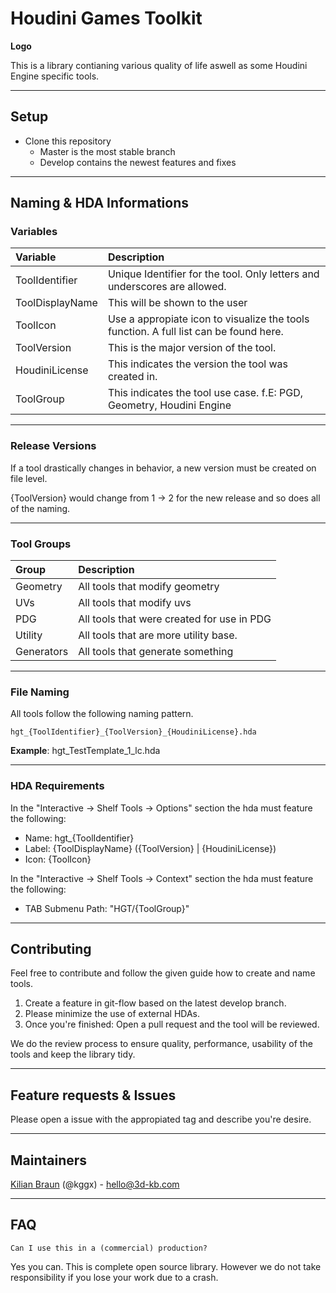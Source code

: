 # Houdini Games Toolkit

**Logo**

This is a library contianing various quality of life aswell as some Houdini Engine specific tools.

---

## Setup
- Clone this repository
  - Master is the most stable branch
  - Develop contains the newest features and fixes

---

## Naming & HDA Informations

### Variables
|Variable|Description|
|:---|:----|
|ToolIdentifier|Unique Identifier for the tool. Only letters and underscores are allowed.|
|ToolDisplayName|This will be shown to the user|
|ToolIcon|Use a appropiate icon to visualize the tools function. A full list can be found here.|
|ToolVersion|This is the major version of the tool.
|HoudiniLicense|This indicates the version the tool was created in.|
|ToolGroup|This indicates the tool use case. f.E: PGD, Geometry, Houdini Engine|

---

### Release Versions
If a tool drastically changes in behavior, a new version must be created on file level. 

{ToolVersion} would change from 1 -> 2 for the new release and so does all of the naming. 

---

### Tool Groups

|Group|Description|
|:---|:---|
|Geometry|All tools that modify geometry|
|UVs|All tools that modify uvs|
|PDG|All tools that were created for use in PDG|
|Utility|All tools that are more utility base.|
|Generators|All tools that generate something|


---

### File Naming
All tools follow the following naming pattern.
```
hgt_{ToolIdentifier}_{ToolVersion}_{HoudiniLicense}.hda
```

**Example**: hgt_TestTemplate_1_lc.hda

---

### HDA Requirements
In the "Interactive -> Shelf Tools -> Options" section the hda must feature the following:
- Name: hgt_{ToolIdentifier}
- Label: {ToolDisplayName} ({ToolVersion} | {HoudiniLicense})
- Icon: {ToolIcon}

In the "Interactive -> Shelf Tools -> Context" section the hda must feature the following:
- TAB Submenu Path: "HGT/{ToolGroup}"

---

## Contributing
Feel free to contribute and follow the given guide how to create and name tools. 

1. Create a feature in git-flow based on the latest develop branch.
2. Please minimize the use of external HDAs.
3. Once you're finished: Open a pull request and the tool will be reviewed. 

We do the review process to ensure quality, performance, usability of the tools and keep the library tidy.

---

## Feature requests & Issues
Please open a issue with the appropiated tag and describe you're desire.  

---

## Maintainers

[Kilian Braun](https://3d-kb.com/) (@kggx) - [hello@3d-kb.com](mailto:hello@3d-kb.com?subject=Hello.%20Let's%20work%20together%20on%3A%20your%20Project) 

---

## FAQ
```
Can I use this in a (commercial) production? 
```
Yes you can. This is complete open source library. However we do not take responsibility if you lose your work due to a crash.